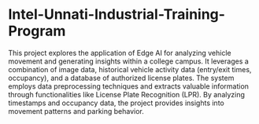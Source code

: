 # Intel-Unnati-Industrial-Training-Program
This project explores the application of Edge AI for analyzing vehicle movement and generating insights within a college campus. It leverages a combination of image data, historical vehicle activity data (entry/exit times, occupancy), and a database of authorized license plates. The system employs data preprocessing techniques and extracts valuable information through functionalities like License Plate Recognition (LPR). By analyzing timestamps and occupancy data, the project provides insights into movement patterns and parking behavior. 
